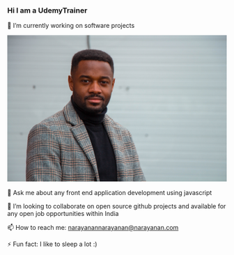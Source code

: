 ### Hi I am a UdemyTrainer

🔭 I’m currently working on software projects

![Etty Fidele](https://github.com/profileCreatorUdemy/profileCreatorUdemy/blob/master/images/etty-fidele-VNYCIbZju0o-unsplash.jpg?raw=true)

💬 Ask me about any front end application development using javascript

👯 I’m looking to collaborate on open source github projects and available for any open job opportunities within India

📫 How to reach me: narayanannarayanan@narayanan.com

⚡ Fun fact: I like to sleep a lot :)



<!--
**profileCreatorUdemy/profileCreatorUdemy** is a ✨ _special_ ✨ repository because its `README.md` (this file) appears on your GitHub profile.

Here are some ideas to get you started:

- 🔭 I’m currently working on ...
- 🌱 I’m currently learning ...
- 👯 I’m looking to collaborate on ...
- 🤔 I’m looking for help with ...
- 💬 Ask me about ...
- 📫 How to reach me: ...
- 😄 Pronouns: ...
- ⚡ Fun fact: ...

Image Uploading template:
![alt text](https://github.com/<userName>/<projectName>/blob/master/images/<filename>?raw=true)
-->

